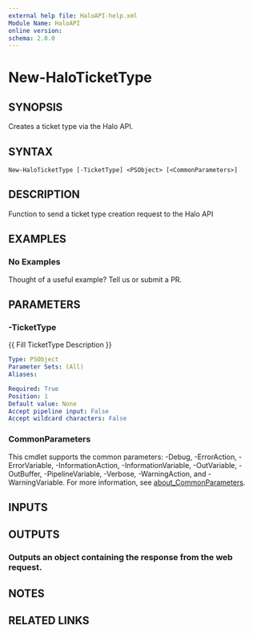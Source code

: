 ```yaml
---
external help file: HaloAPI-help.xml
Module Name: HaloAPI
online version:
schema: 2.0.0
---
```


# New-HaloTicketType

## SYNOPSIS
Creates a ticket type via the Halo API.

## SYNTAX

```
New-HaloTicketType [-TicketType] <PSObject> [<CommonParameters>]
```

## DESCRIPTION
Function to send a ticket type creation request to the Halo API

## EXAMPLES

### No Examples

Thought of a useful example? Tell us or submit a PR.

## PARAMETERS

### -TicketType
{{ Fill TicketType Description }}

```yaml
Type: PSObject
Parameter Sets: (All)
Aliases:

Required: True
Position: 1
Default value: None
Accept pipeline input: False
Accept wildcard characters: False
```

### CommonParameters
This cmdlet supports the common parameters: -Debug, -ErrorAction, -ErrorVariable, -InformationAction, -InformationVariable, -OutVariable, -OutBuffer, -PipelineVariable, -Verbose, -WarningAction, and -WarningVariable. For more information, see [about_CommonParameters](http://go.microsoft.com/fwlink/?LinkID=113216).

## INPUTS

## OUTPUTS

### Outputs an object containing the response from the web request.
## NOTES

## RELATED LINKS
